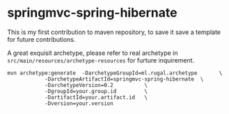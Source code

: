 springmvc-spring-hibernate
==========================

This is my first contribution to maven repository, to save it save a template for future contributions.  

A great exquisit archetype, please refer to real archetype in `src/main/resources/archetype-resources` for furture inquirement.  

    mvn archetype:generate  -DarchetypeGroupId=ml.rugal.archetype       \
                -DarchetypeArtifactId=springmvc-spring-hibernate  \
                -DarchetypeVersion=0.2          \
                -DgroupId=your.group.id         \
                -DartifactId=your.artifact.id   \
                -Dversion=your.version
